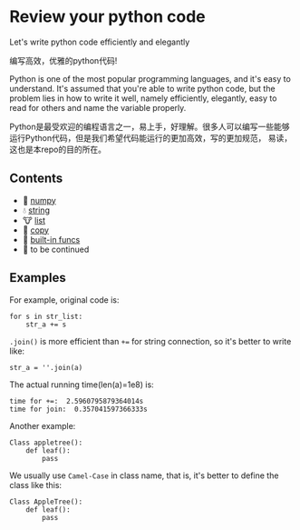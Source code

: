 # Review your python code
Let's write python code efficiently and elegantly

编写高效，优雅的python代码!

Python is one of the most popular programming languages, and it's easy to understand. It's assumed that you're able to 
write python code, but the problem lies in how to write it well, namely efficiently, elegantly, easy to read for others 
and name the variable properly.

Python是最受欢迎的编程语言之一，易上手，好理解。很多人可以编写一些能够运行Python代码，但是我们希望代码能运行的更加高效，写的更加规范，
易读，这也是本repo的目的所在。
## Contents

- :syringe: [numpy](https://github.com/rongliangzi/review_your_python_code/tree/master/numpy_dir/numpy_insight.md)
- :droplet: [string](https://github.com/rongliangzi/review_your_python_code/tree/master/string_dir/string_insight.md)
- :cow: [list](https://github.com/rongliangzi/review_your_python_code/tree/master/list_dir/list_insight.md)
- :beer: [copy](https://github.com/rongliangzi/review_your_python_code/tree/master/copy_dir/copy_insight.md)
- :tongue: [built-in funcs](https://github.com/rongliangzi/review_your_python_code/tree/master/built_in_func_dir/built_in_func_insight.md)
- :dog: to be continued

## Examples
For example, original code is:
```
for s in str_list:
    str_a += s
```
`.join()` is more efficient than `+=` for string connection, so it's better to write like:
```
str_a = ''.join(a)
```
The actual running time(len(a)=1e8) is:
```
time for +=:  2.5960795879364014s
time for join:  0.357041597366333s
```
Another example:
```
Class appletree():
    def leaf():
        pass
```
We usually use `Camel-Case` in class name, that is, it's better to define the class like this:
```
Class AppleTree():
    def leaf():
        pass
```